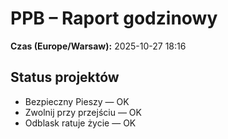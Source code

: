 # PPB – Raport godzinowy
**Czas (Europe/Warsaw):** 2025-10-27 18:16

## Status projektów
- Bezpieczny Pieszy — OK
- Zwolnij przy przejściu — OK
- Odblask ratuje życie — OK

